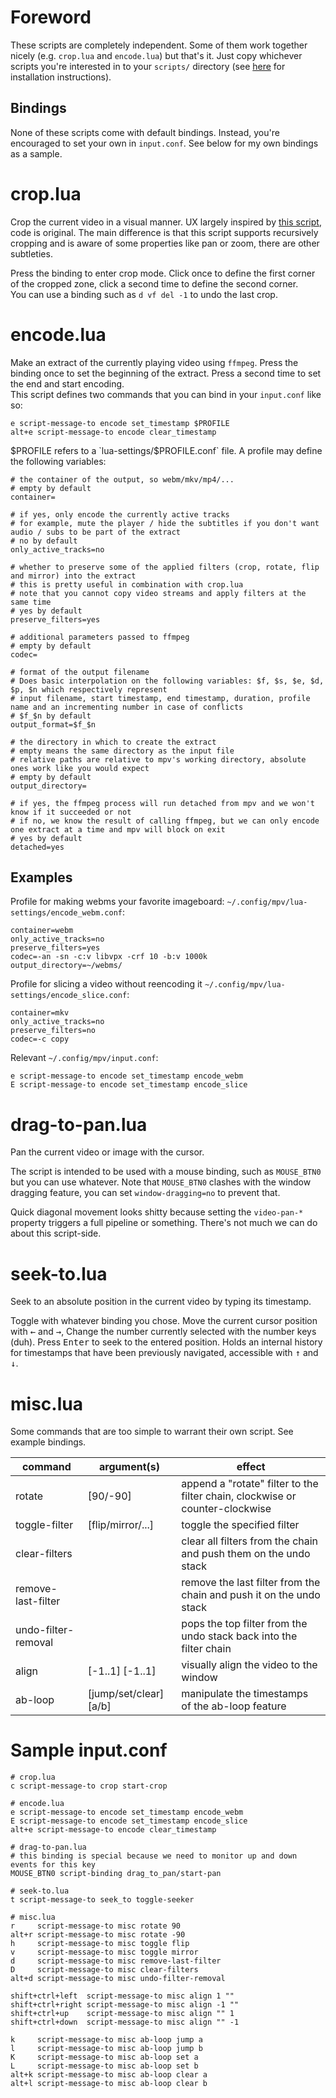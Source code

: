 # Foreword

These scripts are completely independent. Some of them work together nicely (e.g. `crop.lua` and `encode.lua`) but that's it. Just copy whichever scripts you're interested in to your `scripts/` directory (see [here](https://mpv.io/manual/master/#lua-scripting) for installation instructions).  

## Bindings

None of these scripts come with default bindings. Instead, you're encouraged to set your own in `input.conf`. See below for my own bindings as a sample.

# crop.lua

Crop the current video in a visual manner. UX largely inspired by [this script](https://github.com/aidanholm/mpv-easycrop), code is original. The main difference is that this script supports recursively cropping and is aware of some properties like pan or zoom, there are other subtleties.

Press the binding to enter crop mode. Click once to define the first corner of the cropped zone, click a second time to define the second corner.  
You can use a binding such as `d vf del -1` to undo the last crop.

# encode.lua

Make an extract of the currently playing video using `ffmpeg`. Press the binding once to set the beginning of the extract. Press a second time to set the end and start encoding.  
This script defines two commands that you can bind in your `input.conf` like so:
```
e script-message-to encode set_timestamp $PROFILE
alt+e script-message-to encode clear_timestamp
```

$PROFILE refers to a `lua-settings/$PROFILE.conf` file. A profile may define the following variables:

```
# the container of the output, so webm/mkv/mp4/...
# empty by default
container=

# if yes, only encode the currently active tracks
# for example, mute the player / hide the subtitles if you don't want audio / subs to be part of the extract
# no by default
only_active_tracks=no

# whether to preserve some of the applied filters (crop, rotate, flip and mirror) into the extract
# this is pretty useful in combination with crop.lua
# note that you cannot copy video streams and apply filters at the same time
# yes by default
preserve_filters=yes

# additional parameters passed to ffmpeg
# empty by default
codec=

# format of the output filename
# Does basic interpolation on the following variables: $f, $s, $e, $d, $p, $n which respectively represent 
# input filename, start timestamp, end timestamp, duration, profile name and an incrementing number in case of conflicts
# $f_$n by default
output_format=$f_$n

# the directory in which to create the extract
# empty means the same directory as the input file
# relative paths are relative to mpv's working directory, absolute ones work like you would expect
# empty by default
output_directory=

# if yes, the ffmpeg process will run detached from mpv and we won't know if it succeeded or not
# if no, we know the result of calling ffmpeg, but we can only encode one extract at a time and mpv will block on exit
# yes by default
detached=yes
```

## Examples

Profile for making webms your favorite imageboard: `~/.config/mpv/lua-settings/encode_webm.conf`:
```
container=webm
only_active_tracks=no
preserve_filters=yes
codec=-an -sn -c:v libvpx -crf 10 -b:v 1000k
output_directory=~/webms/
```
Profile for slicing a video without reencoding it `~/.config/mpv/lua-settings/encode_slice.conf`:
```
container=mkv
only_active_tracks=no
preserve_filters=no
codec=-c copy
```
Relevant `~/.config/mpv/input.conf`:
```
e script-message-to encode set_timestamp encode_webm
E script-message-to encode set_timestamp encode_slice
```

# drag-to-pan.lua

Pan the current video or image with the cursor.

The script is intended to be used with a mouse binding, such as `MOUSE_BTN0` but you can use whatever.
Note that `MOUSE_BTN0` clashes with the window dragging feature, you can set `window-dragging=no` to prevent that.

Quick diagonal movement looks shitty because setting the `video-pan-*` property triggers a full pipeline or something. There's not much we can do about this script-side.

# seek-to.lua

Seek to an absolute position in the current video by typing its timestamp.

Toggle with whatever binding you chose. Move the current cursor position with <kbd>←</kbd> and <kbd>→</kbd>,  Change the number currently selected with the number keys (duh). Press <kbd>Enter</kbd> to seek to the entered position.
Holds an internal history for timestamps that have been previously navigated, accessible with <kbd>↑</kbd> and <kbd>↓</kbd>.

# misc.lua

Some commands that are too simple to warrant their own script. See example bindings.

| command | argument(s) | effect |
| --- | --- | --- |
| rotate | [90/-90] | append a "rotate" filter to the filter chain, clockwise or counter-clockwise |
| toggle-filter | [flip/mirror/...] | toggle the specified filter |
| clear-filters |  | clear all filters from the chain and push them on the undo stack |
| remove-last-filter |  | remove the last filter from the chain and push it on the undo stack |
| undo-filter-removal |  | pops the top filter from the undo stack back into the filter chain |
| align | [-1..1] [-1..1] | visually align the video to the window |
| ab-loop | [jump/set/clear] [a/b] | manipulate the timestamps of the ab-loop feature |

# Sample input.conf

```
# crop.lua
c script-message-to crop start-crop

# encode.lua
e script-message-to encode set_timestamp encode_webm
E script-message-to encode set_timestamp encode_slice
alt+e script-message-to encode clear_timestamp

# drag-to-pan.lua
# this binding is special because we need to monitor up and down events for this key
MOUSE_BTN0 script-binding drag_to_pan/start-pan

# seek-to.lua
t script-message-to seek_to toggle-seeker

# misc.lua
r     script-message-to misc rotate 90
alt+r script-message-to misc rotate -90
h     script-message-to misc toggle flip
v     script-message-to misc toggle mirror
d     script-message-to misc remove-last-filter
D     script-message-to misc clear-filters
alt+d script-message-to misc undo-filter-removal

shift+ctrl+left  script-message-to misc align 1 ""
shift+ctrl+right script-message-to misc align -1 ""
shift+ctrl+up    script-message-to misc align "" 1
shift+ctrl+down  script-message-to misc align "" -1

k     script-message-to misc ab-loop jump a
l     script-message-to misc ab-loop jump b
K     script-message-to misc ab-loop set a
L     script-message-to misc ab-loop set b
alt+k script-message-to misc ab-loop clear a
alt+l script-message-to misc ab-loop clear b
```

